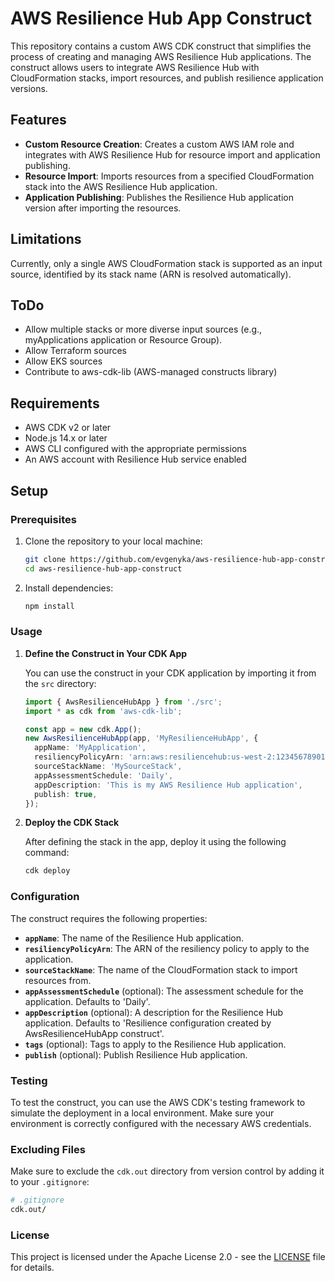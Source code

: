 
# AWS Resilience Hub App Construct

This repository contains a custom AWS CDK construct that simplifies the process of creating and managing AWS Resilience Hub applications. The construct allows users to integrate AWS Resilience Hub with CloudFormation stacks, import resources, and publish resilience application versions.

## Features

- **Custom Resource Creation**: Creates a custom AWS IAM role and integrates with AWS Resilience Hub for resource import and application publishing.
- **Resource Import**: Imports resources from a specified CloudFormation stack into the AWS Resilience Hub application.
- **Application Publishing**: Publishes the Resilience Hub application version after importing the resources.

## Limitations

Currently, only a single AWS CloudFormation stack is supported as an input source, identified by its stack name (ARN is resolved automatically).

## ToDo

- Allow multiple stacks or more diverse input sources (e.g., myApplications application or Resource Group).
- Allow Terraform sources
- Allow EKS sources
- Contribute to aws-cdk-lib (AWS-managed constructs library)

## Requirements

- AWS CDK v2 or later
- Node.js 14.x or later
- AWS CLI configured with the appropriate permissions
- An AWS account with Resilience Hub service enabled

## Setup

### Prerequisites

1. Clone the repository to your local machine:

   ```bash
   git clone https://github.com/evgenyka/aws-resilience-hub-app-construct.git
   cd aws-resilience-hub-app-construct
   ```

2. Install dependencies:

   ```bash
   npm install
   ```

### Usage

1. **Define the Construct in Your CDK App**

   You can use the construct in your CDK application by importing it from the `src` directory:

   ```typescript
   import { AwsResilienceHubApp } from './src';
   import * as cdk from 'aws-cdk-lib';

   const app = new cdk.App();
   new AwsResilienceHubApp(app, 'MyResilienceHubApp', {
     appName: 'MyApplication',
     resiliencyPolicyArn: 'arn:aws:resiliencehub:us-west-2:123456789012:resiliency-policy/my-resiliency-policy',
     sourceStackName: 'MySourceStack',
     appAssessmentSchedule: 'Daily',
     appDescription: 'This is my AWS Resilience Hub application',
     publish: true,
   });
   ```

2. **Deploy the CDK Stack**

   After defining the stack in the app, deploy it using the following command:

   ```bash
   cdk deploy
   ```

### Configuration

The construct requires the following properties:

- **`appName`**: The name of the Resilience Hub application.
- **`resiliencyPolicyArn`**: The ARN of the resiliency policy to apply to the application.
- **`sourceStackName`**: The name of the CloudFormation stack to import resources from.
- **`appAssessmentSchedule`** (optional): The assessment schedule for the application. Defaults to 'Daily'.
- **`appDescription`** (optional): A description for the Resilience Hub application. Defaults to 'Resilience configuration created by AwsResilienceHubApp construct'.
- **`tags`** (optional): Tags to apply to the Resilience Hub application.
- **`publish`** (optional): Publish Resilience Hub application.

### Testing

To test the construct, you can use the AWS CDK's testing framework to simulate the deployment in a local environment. Make sure your environment is correctly configured with the necessary AWS credentials.

### Excluding Files

Make sure to exclude the `cdk.out` directory from version control by adding it to your `.gitignore`:

```bash
# .gitignore
cdk.out/
```

### License

This project is licensed under the Apache License 2.0 - see the [LICENSE](LICENSE) file for details.
